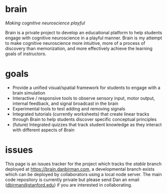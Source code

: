 # brain

*Making cognitive neuroscience playful*

Brain is a private project to develop an educational platform to help students engage with cognitive neuroscience in a playful manner. Brain is my attempt to make cognitive neuroscience more intuitive, more of a process of discovery than memorization, and more effectively achieve the learning goals of instructors.

# goals

* Provide a unified visual/spatial framework for students to engage with a brain simulation
* Interactive / responsive tools to observe sensory input, motor output, internal feedback, and signal broadcast in the brain
* Experimental tools to test adding and removing signals
* Integrated tutorials (currently worksheets) that create linear tracks through Brain to help students discover specific conceptual principles
* (future) Integrated quizzes that track student knowledge as they interact with different aspects of Brain

# issues

This page is an issues tracker for the project which tracks the *stable* branch deployed at https://brain.danbirman.com, a developmental branch exists which can be deployed by collaborators using a local node server. The main code repository is currently private but please send Dan an email (dbirman@stanford.edu) if you are interested in collaborating. 

